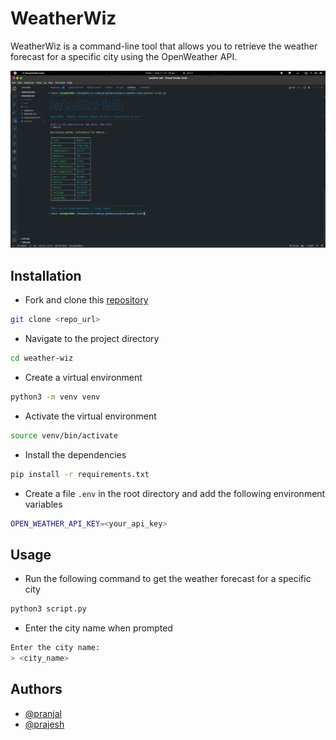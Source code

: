 # WeatherWiz

WeatherWiz is a command-line tool that allows you to retrieve the weather forecast for a specific city using the OpenWeather API.

![WeatherWiz](/assets/images/weather-wiz.png?raw=true, "WeatherWiz")

## Installation

- Fork and clone this [repository](https://github.com/prajeshElEvEn/weather-wiz)

```bash
git clone <repo_url>
```

- Navigate to the project directory

```bash
cd weather-wiz
```

- Create a virtual environment

```bash
python3 -m venv venv
```

- Activate the virtual environment

```bash
source venv/bin/activate
```

- Install the dependencies

```bash
pip install -r requirements.txt
```

- Create a file `.env` in the root directory and add the following environment variables

```bash
OPEN_WEATHER_API_KEY=<your_api_key>
```

## Usage

- Run the following command to get the weather forecast for a specific city

```bash
python3 script.py
```

- Enter the city name when prompted

```bash
Enter the city name:
> <city_name>
```

## Authors

- [@pranjal](https://github.com/PranjalAgarwal04)
- [@prajesh](https://bit.ly/prajesheleven)
